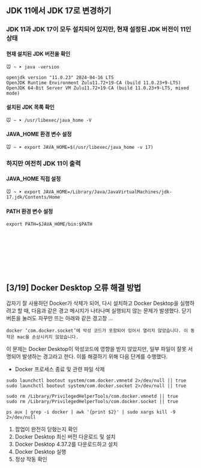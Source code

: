 ## JDK 11에서 JDK 17로 변경하기

### JDK 11과 JDK 17이 모두 설치되어 있지만, 현재 설정된 JDK 버전이 11인 상태
#### 현재 설치된 JDK 버전을 확인
```
🐭 ~ ➤ java -version

openjdk version "11.0.23" 2024-04-16 LTS
OpenJDK Runtime Environment Zulu11.72+19-CA (build 11.0.23+9-LTS)
OpenJDK 64-Bit Server VM Zulu11.72+19-CA (build 11.0.23+9-LTS, mixed mode)
```

#### 설치된 JDK 목록 확인
```
🐭 ~ ➤ /usr/libexec/java_home -V                                               
```

#### JAVA_HOME 환경 변수 설정
```
🐭 ~ ➤ export JAVA_HOME=$(/usr/libexec/java_home -v 17)
```


### 하지만 여전히 JDK 11이 출력
#### JAVA_HOME 직접 설정
```
🐭 ~ ➤ export JAVA_HOME=/Library/Java/JavaVirtualMachines/jdk-17.jdk/Contents/Home
```

#### PATH 환경 변수 설정
```
export PATH=$JAVA_HOME/bin:$PATH
```


<br/>
<br/>
<br/>
<br/>
<br/>
<br/>


## [3/19] Docker Desktop 오류 해결 방법
갑자기 잘 사용하던 Docker가 삭제가 되어, 다시 설치하고 Docker Desktop을 실행하려고 할 때, 다음과 같은 경고 메시지가 나타나며 실행되지 않는 문제가 발생했다. 닫기 버튼을 눌러도 자꾸만 뜨는 아래와 같은 경고창 ...

```
docker ‘com.docker.socket’에 악성 코드가 포함되어 있어서 열리지 않았습니다. 이 동작은 mac을 손상시키지 않았습니다.
```

이 문제는 Docker Desktop이 악성코드에 영향을 받지 않았지만, 일부 파일이 잘못 서명되어 발생하는 경고라고 한다. 이를 해결하기 위해 다음 단계를 수행했다.

- Docker 프로세스 종료 및 관련 파일 삭제

```
sudo launchctl bootout system/com.docker.vmnetd 2>/dev/null || true
sudo launchctl bootout system/com.docker.socket 2>/dev/null || true

sudo rm /Library/PrivilegedHelperTools/com.docker.vmnetd || true
sudo rm /Library/PrivilegedHelperTools/com.docker.socket || true

ps aux | grep -i docker | awk '{print $2}' | sudo xargs kill -9 2>/dev/null
```

1. 팝업이 완전히 닫혔는지 확인
2. Docker Desktop 최신 버전 다운로드 및 설치
3. Docker Desktop 4.37.2를 다운로드하고 설치
4. Docker Desktop 실행
5. 정상 작동 확인
